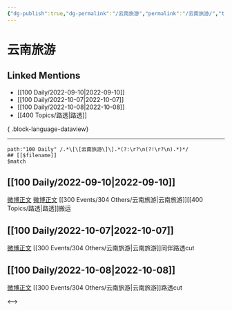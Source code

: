 ```yaml
---
{"dg-publish":true,"dg-permalink":"/云南旅游","permalink":"/云南旅游/","title":"云南旅游","tags":[null],"created":"2022-11-13T02:42:48.000+08:00","updated":"2023-08-24T19:28:16.589+08:00"}
---
```


# 云南旅游

## Linked Mentions
- [[100 Daily/2022-09-10\|2022-09-10]]
- [[100 Daily/2022-10-07\|2022-10-07]]
- [[100 Daily/2022-10-08\|2022-10-08]]
- [[400 Topics/路透\|路透]]

{ .block-language-dataview}

---

```expander
path:"100 Daily" /.*\[\[云南旅游\]\].*(?:\r?\n(?!\r?\n).*)*/
## [[$filename]]
$match
```
## [[100 Daily/2022-09-10\|2022-09-10]]
[微博正文](http://weibo.com/6030707554/M55rwo9AG) [微博正文](http://weibo.com/7406079677/M560n1ucZ) [[300 Events/304 Others/云南旅游\|云南旅游]][[400 Topics/路透\|路透]]搬运
## [[100 Daily/2022-10-07\|2022-10-07]]
[微博正文](https://weibo.com/detail/4821934901299840) [[300 Events/304 Others/云南旅游\|云南旅游]]同伴路透cut
## [[100 Daily/2022-10-08\|2022-10-08]]
[微博正文](https://weibo.com/7495641082/M9lYwnaai) [[300 Events/304 Others/云南旅游\|云南旅游]]路透cut

<-->
